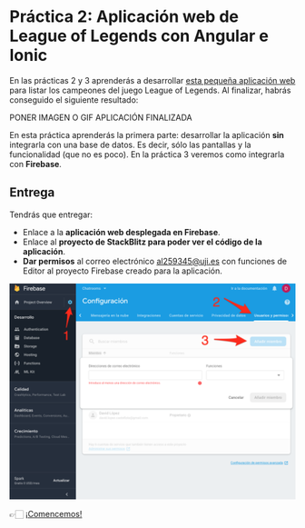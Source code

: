 # Práctica 2: Aplicación web de League of Legends con Angular e Ionic

En las prácticas 2 y 3 aprenderás a desarrollar [esta pequeña aplicación web]() para listar los campeones del juego League of Legends. Al finalizar, habrás conseguido el siguiente resultado:

PONER IMAGEN O GIF APLICACIÓN FINALIZADA

En esta práctica aprenderás la primera parte: desarrollar la aplicación **sin** integrarla con una base de datos. Es decir, sólo las pantallas y la funcionalidad (que no es poco). En la práctica 3 veremos como integrarla con **Firebase**.

## Entrega

Tendrás que entregar:
* Enlace a la **aplicación web desplegada en Firebase**.
* Enlace al **proyecto de StackBlitz para poder ver el código de la aplicación**.
* **Dar permisos** al correo electrónico al259345@uji.es con funciones de Editor al proyecto Firebase creado para la aplicación.

![](./permisos-firebase.png)

👉🏻 [¡Comencemos!](./practica-app-lol-1.md)
